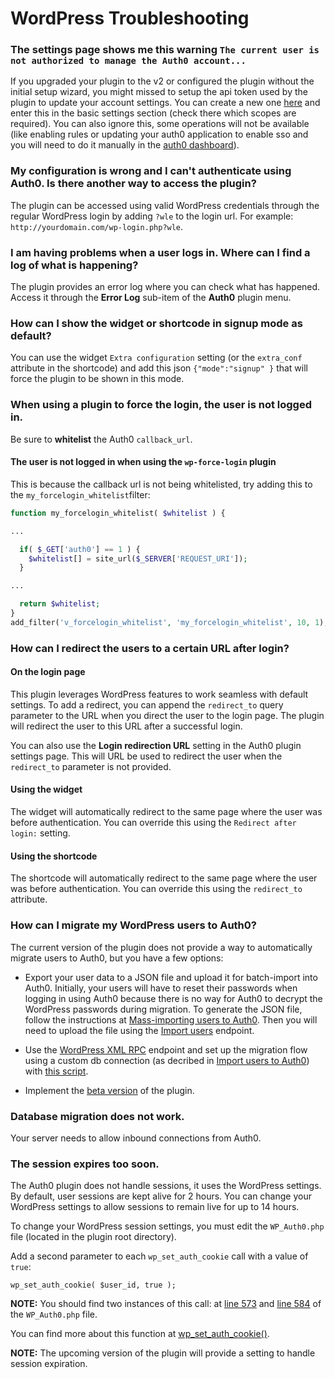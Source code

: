 # WordPress Troubleshooting

### The settings page shows me this warning `The current user is not authorized to manage the Auth0 account...`

If you upgraded your plugin to the v2 or configured the plugin without the initial setup wizard, you might missed to setup the api token used by the plugin to update your account settings. You can create a new one [here](https://auth0.com/docs/api/v2) and enter this in the basic settings section (check there which scopes are required). You can also ignore this, some operations will not be available (like enabling rules or updating your auth0 application to enable sso and you will need to do it manually in the [auth0 dashboard](https://manage.auth0.com)).

### My configuration is wrong and I can't authenticate using Auth0. Is there another way to access the plugin?

The plugin can be accessed using valid WordPress credentials through the regular WordPress login by adding `?wle` to the login url. For example: `http://yourdomain.com/wp-login.php?wle`.

### I am having problems when a user logs in. Where can I find a log of what is happening?

The plugin provides an error log where you can check what has happened. Access it through the **Error Log** sub-item of the **Auth0** plugin menu.

### How can I show the widget or shortcode in signup mode as default?

You can use the widget `Extra configuration` setting (or the `extra_conf` attribute in the shortcode) and add this json `{"mode":"signup" }` that will force the plugin to be shown in this mode.

### When using a plugin to force the login, the user is not logged in.

Be sure to **whitelist** the Auth0 `callback_url`.

#### The user is not logged in when using the `wp-force-login` plugin

This is because the callback url is not being whitelisted, try adding this to the `my_forcelogin_whitelist`filter: 

```php
function my_forcelogin_whitelist( $whitelist ) {

...

  if( $_GET['auth0'] == 1 ) {
    $whitelist[] = site_url($_SERVER['REQUEST_URI']);
  }

...

  return $whitelist;
}
add_filter('v_forcelogin_whitelist', 'my_forcelogin_whitelist', 10, 1);
```

### How can I redirect the users to a certain URL after login?

#### On the login page

This plugin leverages WordPress features to work seamless with default settings. To add a redirect, you can append the `redirect_to` query parameter to the URL when you direct the user to the login page. The plugin will redirect the user to this URL after a successful login.

You can also use the **Login redirection URL** setting in the Auth0 plugin settings page. This will URL be used to redirect the user when the `redirect_to` parameter is not provided.

#### Using the widget

The widget will automatically redirect to the same page where the user was before authentication. You can override this using the `Redirect after login:` setting.

#### Using the shortcode

The shortcode will automatically redirect to the same page where the user was before authentication. You can override this using the `redirect_to` attribute.

### How can I migrate my WordPress users to Auth0?

The current version of the plugin does not provide a way to automatically migrate users to Auth0, but you have a few options:

- Export your user data to a JSON file and upload it for batch-import into Auth0. Initially, your users will have to reset their passwords when logging in using Auth0 because there is no way for Auth0 to decrypt the WordPress passwords during migration. To generate the JSON file, follow the instructions at [Mass-importing users to Auth0](/bulk-import). Then you will need to upload the file using the [Import users](/api/v2#!/Jobs/post_users_imports) endpoint.

- Use the [WordPress XML RPC](https://codex.wordpress.org/XML-RPC_Support) endpoint and set up the migration flow using a custom db connection (as decribed in [Import users to Auth0](/connections/database/migrating)) with [this script](https://gist.github.com/glena/b31716e3c8fe48927be2).

- Implement the [beta version](https://github.com/auth0/wp-auth0/archive/dev.zip) of the plugin.


### Database migration does not work.

Your server needs to allow inbound connections from Auth0.

### The session expires too soon.

The Auth0 plugin does not handle sessions, it uses the WordPress settings. By default, user sessions are kept alive for 2 hours. You can change your WordPress settings to allow sessions to remain live for up to 14 hours.

To change your WordPress session settings, you must edit the `WP_Auth0.php` file (located in the plugin root directory). 

Add a second parameter to each `wp_set_auth_cookie` call with a value of `true`:

`wp_set_auth_cookie( $user_id, true );`

**NOTE:** You should find two instances of this call: at [line 573](https://github.com/auth0/wp-auth0/blob/master/WP_Auth0.php#L573) and [line 584](https://github.com/auth0/wp-auth0/blob/master/WP_Auth0.php#L584) of the `WP_Auth0.php` file. 

You can find more about this function at [wp_set_auth_cookie()](https://developer.wordpress.org/reference/functions/wp_set_auth_cookie/).

**NOTE:** The upcoming version of the plugin will provide a setting to handle session expiration.
